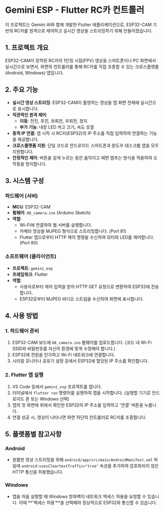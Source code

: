 
# Gemini ESP - Flutter RC카 컨트롤러

이 프로젝트는 Gemini AI와 함께 개발한 Flutter 애플리케이션으로, ESP32-CAM 기반의 RC카를 원격으로 제어하고 실시간 영상을 스트리밍하기 위해 만들어졌습니다.

## 1. 프로젝트 개요

ESP32-CAM이 장착된 RC카의 1인칭 시점(FPV) 영상을 스마트폰이나 PC 화면에서 실시간으로 보면서, 화면의 컨트롤러를 통해 RC카를 직접 조종할 수 있는 크로스플랫폼(Android, Windows) 앱입니다.

## 2. 주요 기능

- **실시간 영상 스트리밍**: ESP32-CAM이 촬영하는 영상을 앱 화면 전체에 실시간으로 표시합니다.
- **직관적인 원격 제어**:
    - **이동**: 전진, 후진, 좌회전, 우회전, 정지
    - **부가 기능**: 내장 LED 켜고 끄기, 속도 조절
- **동적 IP 연결**: 앱 시작 시 RC카(ESP32)의 IP 주소를 직접 입력하여 연결하는 기능을 제공합니다.
- **크로스플랫폼 지원**: 단일 코드로 안드로이드 스마트폰과 윈도우 데스크톱 앱을 모두 지원합니다.
- **안정적인 제어**: 버튼을 길게 누르는 동안 움직이고 떼면 멈추는 방식을 적용하여 오작동을 방지합니다.

## 3. 시스템 구성

### 하드웨어 (서버)

- **MCU**: ESP32-CAM
- **펌웨어**: `08_camera.ino` (Arduino Sketch)
- **역할**:
    - Wi-Fi에 연결하여 웹 서버를 실행합니다.
    - 카메라 영상을 MJPEG 형식으로 스트리밍합니다. (Port 81)
    - Flutter 앱으로부터 HTTP 제어 명령을 수신하여 모터와 LED를 제어합니다. (Port 80)

### 소프트웨어 (클라이언트)

- **프로젝트**: `gemini_esp`
- **프레임워크**: Flutter
- **역할**:
    - 사용자로부터 제어 입력을 받아 HTTP GET 요청으로 변환하여 ESP32에 전송합니다.
    - ESP32로부터 MJPEG 비디오 스트림을 수신하여 화면에 표시합니다.

## 4. 사용 방법

### 1. 하드웨어 준비

1.  ESP32-CAM 보드에 `08_camera.ino` 펌웨어를 업로드합니다. (코드 내 Wi-Fi SSID와 비밀번호를 자신의 환경에 맞게 수정해야 합니다.)
2.  ESP32에 전원을 인가하고 Wi-Fi 네트워크에 연결합니다.
3.  시리얼 모니터나 공유기 설정 등에서 ESP32에 할당된 IP 주소를 확인합니다.

### 2. Flutter 앱 실행

1.  VS Code 등에서 `gemini_esp` 프로젝트를 엽니다.
2.  터미널에서 `flutter run` 명령어를 실행하여 앱을 시작합니다. (실행할 기기로 안드로이드 폰 또는 Windows 선택)
3.  앱의 첫 화면에 위에서 확인한 ESP32의 IP 주소를 입력하고 '연결' 버튼을 누릅니다.
4.  연결 성공 시, 영상이 나타나면 화면 하단의 컨트롤러로 RC카를 조종합니다.

## 5. 플랫폼별 참고사항

### Android

-   원활한 영상 스트리밍을 위해 `android/app/src/main/AndroidManifest.xml` 파일에 `android:usesCleartextTraffic="true"` 속성을 추가하여 암호화되지 않은 HTTP 통신을 허용했습니다.

### Windows

-   앱을 처음 실행할 때 Windows 방화벽이 네트워크 액세스 허용을 요청할 수 있습니다. 이때 **'액세스 허용'**을 선택해야 정상적으로 ESP32와 통신할 수 있습니다.
